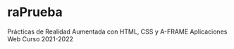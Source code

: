 # raPrueba
Prácticas de Realidad Aumentada con HTML, CSS y A-FRAME
Aplicaciones Web
Curso 2021-2022
